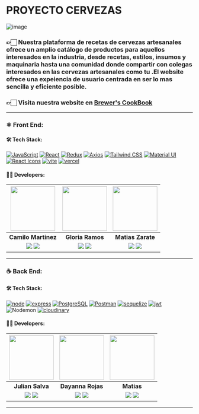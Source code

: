 # PROYECTO CERVEZAS
![image](https://github.com/No-Country/c15-09-t-node-react/assets/106632070/b57e3501-2156-4c31-bd7c-fc282d53781c)

<h3>👉🏻 Nuestra plataforma de recetas de cervezas artesanales ofrece un amplio catálogo de productos para aquellos interesados en la industria, desde recetas, estilos, insumos y maquinaria hasta una comunidad donde compartir con colegas interesados en las cervezas artesanales como tu .El website ofrece una expeiencia de usuario centrada en ser lo mas sencilla y eficiente posible.</h3>
<h3>👉🏻 <b>Visita nuestra website en <a href="https://c15-09-t-node-react.vercel.app/app">Brewer's CookBook</a></b></h3>
<hr/>

### ⚛️ Front End:

#### 🛠️ Tech Stack:

[![JavaScript](https://img.shields.io/badge/JavaScript-%23F7DF1E.svg?&style=for-the-badge&logo=javascript&logoColor=black)](https://developer.mozilla.org/en-US/docs/Web/JavaScript)
[![React](https://img.shields.io/badge/React-%2361DAFB.svg?&style=for-the-badge&logo=react&logoColor=white)](https://reactjs.org/)
[![Redux](https://img.shields.io/badge/Redux-%23764ABC.svg?&style=for-the-badge&logo=redux&logoColor=white)](https://redux.js.org/)
[![Axios](https://img.shields.io/badge/Axios-%230079FF.svg?&style=for-the-badge&logo=axios&logoColor=white)](https://axios-http.com/)
[![Tailwind CSS](https://img.shields.io/badge/Tailwind%20CSS-%231a202c.svg?&style=for-the-badge&logo=tailwind-css&logoColor=38b2ac)](https://tailwindcss.com/)
[![Material UI](https://img.shields.io/badge/Material%20UI-%230081CB.svg?&style=for-the-badge&logo=material-ui&logoColor=white)](https://material-ui.com/)
[![React Icons](https://img.shields.io/badge/React%20Icons-%2361DAFB.svg?&style=for-the-badge&logo=react&logoColor=white)](https://react-icons.github.io/react-icons/) 
[![vite](https://img.shields.io/badge/Vite-B73BFE?style=for-the-badge&logo=vite&logoColor=FFD62E)](https://vitejs.dev/) 
[![vercel](https://img.shields.io/badge/Vercel-000000?style=for-the-badge&logo=vercel&logoColor=white)](https://vercel.com/) 


#### 🧑‍💻 Developers:


| <img src="https://avatars.githubusercontent.com/u/106632070?v=4" width=120>| <img src="https://media.licdn.com/dms/image/D4D35AQHBvfRZDjkpVQ/profile-framedphoto-shrink_800_800/0/1694440112863?e=1704916800&v=beta&t=ZGelBxSFE-3kaMkz1Q0aHiHTaDKvTI8FBBq8NIC-fkY" width=120>| <img src="https://media.licdn.com/dms/image/D4D03AQGbUU1Luza9Rg/profile-displayphoto-shrink_200_200/0/1680198426740?e=1708560000&v=beta&t=6O_Pl8iElwrzwZJhEx7GCHUPoDdxCFG-m1stB_ZSrdo" width=120>|
|:-:|:-:|:-:|
| **Camilo Martinez**| **Gloria Ramos**| **Matias Zarate**|
| <a href="https://github.com/CamiloProg"><img src="https://img.shields.io/badge/github-%23121011.svg?&style=for-the-badge&logo=github&logoColor=white"/></a> <a href="https://www.linkedin.com/in/camilomartinez01/"><img src="https://img.shields.io/badge/linkedin%20-%230077B5.svg?&style=for-the-badge&logo=linkedin&logoColor=white"/></a> | <a href="https://github.com/GloriaRamosM"><img src="https://img.shields.io/badge/github-%23121011.svg?&style=for-the-badge&logo=github&logoColor=white"/></a> <a href="https://www.linkedin.com/in/gloria-ramos-bb22a6140/"><img src="https://img.shields.io/badge/linkedin%20-%230077B5.svg?&style=for-the-badge&logo=linkedin&logoColor=white"/></a> | <a href="https://github.com/redmor1"><img src="https://img.shields.io/badge/github-%23121011.svg?&style=for-the-badge&logo=github&logoColor=white"/></a> <a href="https://www.linkedin.com/in/matias-zarate-developer/"><img src="https://img.shields.io/badge/linkedin%20-%230077B5.svg?&style=for-the-badge&logo=linkedin&logoColor=white"/></a> |
<hr/>

### ☕ Back End:

#### 🛠️ Tech Stack:

[![node](https://img.shields.io/badge/Node%20js-339933?style=for-the-badge&logo=nodedotjs&logoColor=white)](https://nodejs.org/en)
[![express](https://img.shields.io/badge/Express%20js-000000?style=for-the-badge&logo=express&logoColor=white)](https://expressjs.com/)
[![PostgreSQL](https://img.shields.io/badge/PostgreSQL-%23336791.svg?&style=for-the-badge&logo=postgresql&logoColor=white)](https://www.postgresql.org/)
[![Postman](https://img.shields.io/badge/Postman-%23FF6C37.svg?&style=for-the-badge&logo=postman&logoColor=white)](https://www.postman.com/)
[![sequelize](https://img.shields.io/badge/Sequelize-52B0E7?style=for-the-badge&logo=Sequelize&logoColor=white)](https://sequelize.org/)
[![jwt](https://img.shields.io/badge/JWT-000000?style=for-the-badge&logo=JSON%20web%20tokens&logoColor=white)](https://jwt.io/)
![Nodemon](https://img.shields.io/badge/NODEMON-%23323330.svg?style=for-the-badge&logo=nodemon&logoColor=%BBDEAD)
[![cloudinary](https://imgs.search.brave.com/D2tdPzaun2ZOrKgVPcwtFyDwBHuSm12CQ6dDoWex3ps/rs:fit:860:0:0/g:ce/aHR0cHM6Ly91cGxv/YWQud2lraW1lZGlh/Lm9yZy93aWtpcGVk/aWEvY29tbW9ucy9i/L2IyL0Nsb3VkaW5h/cnlfbG9nby5zdmc.svg)](https://cloudinary.com/)

#### 🧑‍💻 Developers:

| <img src="https://avatars.githubusercontent.com/u/97143743?v=4" width=120>|  <img src="https://media.licdn.com/dms/image/D4E03AQHVP676U6fzjA/profile-displayphoto-shrink_200_200/0/1681098766600?e=1707955200&v=beta&t=MijSq4WzqCSNcCZWOhjq7WRbYQVG6Yy1v2gj2heB220" width=120>|<img src="https://camo.githubusercontent.com/372c8fcdf5affff8aba343d21239dcf0619dc28dfece0b23d56045fd6a780d8d/68747470733a2f2f692e706f7374696d672e63632f434c774634336b382f796f2d636861642e6a7067" width=120>|
|:-:|:-:|:-:|
| **Julian Salva**| **Dayanna Rojas**| **Matias**|
| <a href="https://github.com/CamiloProg"><img src="https://img.shields.io/badge/github-%23121011.svg?&style=for-the-badge&logo=github&logoColor=white"/></a> <a href="https://www.linkedin.com/in/camilomartinez01/"><img src="https://img.shields.io/badge/linkedin%20-%230077B5.svg?&style=for-the-badge&logo=linkedin&logoColor=white"/></a> | <a href="https://github.com/DayannaRojas123"><img src="https://img.shields.io/badge/github-%23121011.svg?&style=for-the-badge&logo=github&logoColor=white"/></a> <a href="https://www.linkedin.com/in/dayannavalentinarojasrey"><img src="https://img.shields.io/badge/linkedin%20-%230077B5.svg?&style=for-the-badge&logo=linkedin&logoColor=white"/></a> |  <a href="https://github.com/ProfeCandy"><img src="https://img.shields.io/badge/github-%23121011.svg?&style=for-the-badge&logo=github&logoColor=white"/></a> <a href="https://www.linkedin.com/in/matias-quintana-ballesteros"><img src="https://img.shields.io/badge/linkedin%20-%230077B5.svg?&style=for-the-badge&logo=linkedin&logoColor=white"/></a>
<hr/>
